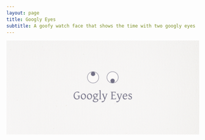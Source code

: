 ```yaml
---
layout: page
title: Googly Eyes
subtitle: A goofy watch face that shows the time with two googly eyes
---
```


![title card](/assets/img/title_card.png)

